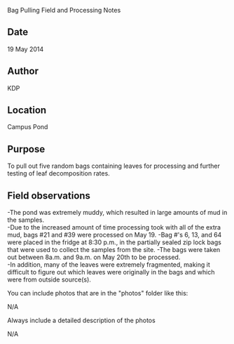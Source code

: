 Bag Pulling Field and Processing Notes

## Date

19 May 2014

## Author

KDP

## Location

Campus Pond

## Purpose

To pull out five random bags containing leaves for processing and further testing of leaf decomposition rates.

## Field observations

-The pond was extremely muddy, which resulted in large amounts of mud in the samples.  
-Due to the increased amount of time processing took with all of the extra mud, bags #21 and #39 were processed on May 19. 
	-Bag #'s 6, 13, and 64 were placed in the fridge at 8:30 p.m., in the partially sealed zip lock bags that were used to collect the samples from the site. 
	-The bags were taken out between 8a.m. and 9a.m. on May 20th to be processed.   
-In addition, many of the leaves were extremely fragmented, making it difficult to figure out which leaves were originally in the bags and which were from outside source(s).

You can include photos that are in the "photos" folder like this:

N/A

Always include a detailed description of the photos

N/A